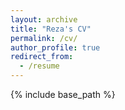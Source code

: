 ```yaml
---
layout: archive
title: "Reza's CV"
permalink: /cv/
author_profile: true
redirect_from:
  - /resume
---
```


{% include base_path %}

